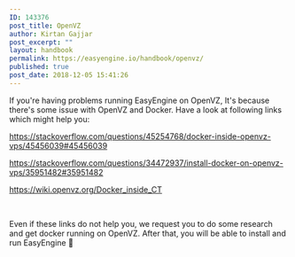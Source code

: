 ```yaml
---
ID: 143376
post_title: OpenVZ
author: Kirtan Gajjar
post_excerpt: ""
layout: handbook
permalink: https://easyengine.io/handbook/openvz/
published: true
post_date: 2018-12-05 15:41:26
---
```

If you're having problems running EasyEngine on OpenVZ, It's because there's some issue with OpenVZ and Docker. Have a look at following links which might help you:

https://stackoverflow.com/questions/45254768/docker-inside-openvz-vps/45456039#45456039

https://stackoverflow.com/questions/34472937/install-docker-on-openvz-vps/35951482#35951482

https://wiki.openvz.org/Docker_inside_CT

&nbsp;

Even if these links do not help you, we request you to do some research and get docker running on OpenVZ. After that, you will be able to install and run EasyEngine 🙂